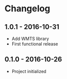 # Changelog

## 1.0.1 - 2016-10-31

- Add WMTS library
- First functional release

## 0.1.0 - 2016-10-26

- Project initialized